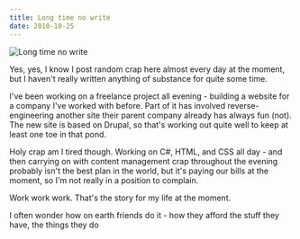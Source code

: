 ```yaml
---
title: Long time no write
date: 2010-10-25
---
```


![Long time no write](https://source.unsplash.com/hopX_jpVtRM/1600x900)

Yes, yes, I know I post random crap here almost every day at the moment, but I haven't really written anything of substance for quite some time.

I've been working on a freelance project all evening - building a website for a company I've worked with before. Part of it has involved reverse-engineering another site their parent company already has always fun (not). The new site is based on Drupal, so that's working out quite well to keep at least one toe in that pond.

Holy crap am I tired though. Working on C#, HTML, and CSS all day - and then carrying on with content management crap throughout the evening probably isn't the best plan in the world, but it's paying our bills at the moment, so I'm not really in a position to complain.

Work work work. That's the story for my life at the moment.

I often wonder how on earth friends do it - how they afford the stuff they have, the things they do